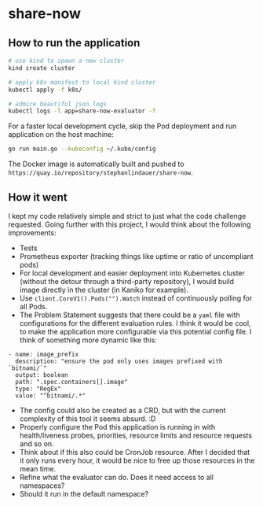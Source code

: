 # share-now

## How to run the application

```bash
# use kind to spawn a new cluster
kind create cluster

# apply k8s manifest to local kind cluster
kubectl apply -f k8s/

# admire beautiful json logs
kubectl logs -l app=share-now-evaluator -f
```

For a faster local development cycle, skip the Pod deployment and run application on the host machine:
```bash
go run main.go --kubeconfig ~/.kube/config
```

The Docker image is automatically built and pushed to `https://quay.io/repository/stephanlindauer/share-now`.

## How it went

I kept my code relatively simple and strict to just what the code challenge requested. Going further with this project, I would think about the following improvements:
- Tests
- Prometheus exporter (tracking things like uptime or ratio of uncompliant pods)
- For local development and easier deployment into Kubernetes cluster (without the detour through a third-party repository), I would build image directly in the cluster (in Kaniko for example).
- Use `client.CoreV1().Pods("").Watch` instead of continuously polling for all Pods.
- The Problem Statement suggests that there could be a `yaml` file with configurations for the different evaluation rules. I think it would be cool, to make the application more configurable via this potential config file. I think of something more dynamic like this:
```
- name: image_prefix
  description: "ensure the pod only uses images prefixed with `bitnami/`"
  output: boolean
  path: ".spec.containers[].image"
  type: "RegEx"
  value: "^bitnami/.*"
```
- The config could also be created as a CRD, but with the current complexity of this tool it seems absurd. :D
- Properly configure the Pod this application is running in with health/liveness probes, priorities, resource limits and resource requests and so on.
- Think about if this also could be CronJob resource. After I decided that it only runs every hour, it would be nice to free up those resources in the mean time.
- Refine what the evaluator can do. Does it need access to all namespaces?
- Should it run in the default namespace?

